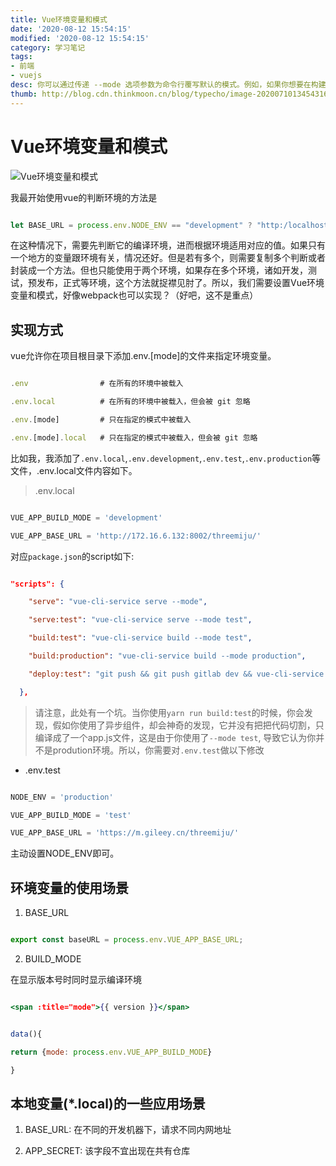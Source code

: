 ```yaml
---
title: Vue环境变量和模式
date: '2020-08-12 15:54:15'
modified: '2020-08-12 15:54:15'
category: 学习笔记
tags:
- 前端
- vuejs
desc: 你可以通过传递 --mode 选项参数为命令行覆写默认的模式。例如，如果你想要在构建命令中使用开发环境变量
thumb: http://blog.cdn.thinkmoon.cn/blog/typecho/image-20200710134543169.png
---
```


# Vue环境变量和模式

![Vue环境变量和模式](http://blog.cdn.thinkmoon.cn/blog/typecho/image-20200710134543169.png)

我最开始使用vue的判断环境的方法是

```javascript
let BASE_URL = process.env.NODE_ENV == "development" ? "http:/localhost" : "xxx"
```

在这种情况下，需要先判断它的编译环境，进而根据环境适用对应的值。如果只有一个地方的变量跟环境有关，情况还好。但是若有多个，则需要复制多个判断或者封装成一个方法。但也只能使用于两个环境，如果存在多个环境，诸如开发，测试，预发布，正式等环境，这个方法就捉襟见肘了。所以，我们需要设置Vue环境变量和模式，好像webpack也可以实现？（好吧，这不是重点）

## 实现方式

vue允许你在项目根目录下添加.env.[mode]的文件来指定环境变量。

```javascript
.env                # 在所有的环境中被载入
.env.local          # 在所有的环境中被载入，但会被 git 忽略
.env.[mode]         # 只在指定的模式中被载入
.env.[mode].local   # 只在指定的模式中被载入，但会被 git 忽略
```

比如我，我添加了`.env.local`,`.env.development`,`.env.test`,`.env.production`等文件，.env.local文件内容如下。

> .env.local

```javascript
VUE_APP_BUILD_MODE = 'development'
VUE_APP_BASE_URL = 'http://172.16.6.132:8002/threemiju/'
```

对应`package.json`的script如下:

```json
"scripts": {
    "serve": "vue-cli-service serve --mode",
    "serve:test": "vue-cli-service serve --mode test",
    "build:test": "vue-cli-service build --mode test",
    "build:production": "vue-cli-service build --mode production",
    "deploy:test": "git push && git push gitlab dev && vue-cli-service build --mode test"
  },
```

> 请注意，此处有一个坑。当你使用`yarn run build:test`的时候，你会发现，假如你使用了异步组件，却会神奇的发现，它并没有把把代码切割，只编译成了一个app.js文件，这是由于你使用了`--mode test`, 导致它认为你并不是prodution环境。所以，你需要对`.env.test`做以下修改

- .env.test

```javascript
NODE_ENV = 'production'
VUE_APP_BUILD_MODE = 'test'
VUE_APP_BASE_URL = 'https://m.gileey.cn/threemiju/'
```

主动设置NODE_ENV即可。

## 环境变量的使用场景

1. BASE_URL

```javascript
export const baseURL = process.env.VUE_APP_BASE_URL;
```

2. BUILD_MODE

在显示版本号时同时显示编译环境

```jsx
<span :title="mode">{{ version }}</span>
```

```javascript
data(){
return {mode: process.env.VUE_APP_BUILD_MODE}
}
```

## 本地变量(*.local)的一些应用场景

1. BASE_URL: 在不同的开发机器下，请求不同内网地址
2. APP_SECRET: 该字段不宜出现在共有仓库



